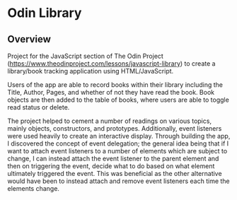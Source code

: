 # Odin Library

## Overview

Project for the JavaScript section of The Odin Project (https://www.theodinproject.com/lessons/javascript-library) to create a library/book tracking application using HTML/JavaScript.

Users of the app are able to record books within their library including the Title, Author, Pages, and whether of not they have read the book. Book objects are then added to the table of books, where users are able to toggle read status or delete.

The project helped to cement a number of readings on various topics, mainly objects, constructors, and prototypes. Additionally, event listeners were used heavily to create an interactive display. Through building the app, I discovered the concept of event delegation; the general idea being that if I want to attach event listeners to a number of elements which are subject to change, I can instead attach the event listener to the parent element and then on triggering the event, decide what to do based on what element ultimately triggered the event. This was beneficial as the other alternative would have been to instead attach and remove event listeners each time the elements change.
